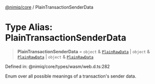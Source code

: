 [@nimiq/core](../globals.md) / PlainTransactionSenderData

# Type Alias: PlainTransactionSenderData

> **PlainTransactionSenderData** = `object` & [`PlainRawData`](../interfaces/PlainRawData.md) \| `object` & [`PlainRawData`](../interfaces/PlainRawData.md) \| `object` & [`PlainRawData`](../interfaces/PlainRawData.md)

Defined in: @nimiq/core/types/wasm/web.d.ts:282

Enum over all possible meanings of a transaction\'s sender data.
